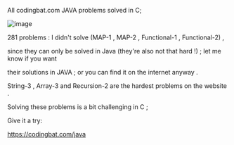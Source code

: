 All codingbat.com JAVA problems solved in C;

![image](https://user-images.githubusercontent.com/66868625/207361387-5a8bb04f-02af-45b2-82e2-61c355c6fbfe.png)

281 problems : I didn't solve (MAP-1 , MAP-2 , Functional-1 , Functional-2) ,

since they can only be solved in Java (they're also not that hard !) ; let me know if you want

their solutions in JAVA ; or you can find it on the internet anyway .

String-3 , Array-3 and Recursion-2 are the hardest problems on the website .

Solving these problems is a bit challenging in C ;

Give it a try:

https://codingbat.com/java
